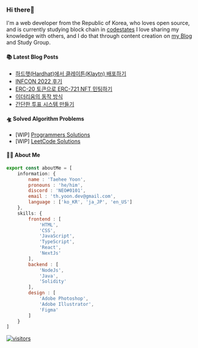### Hi there👋
I'm a web developer from the Republic of Korea, who loves open source, and is currently studying block chain in [codestates](https://www.codestates.com/) 
I love sharing my knowledge with others, and I do that through content creation on [my Blog](https://velog.io/@thyoondev) and Study Group.

<!-- <a href="https://github.com/anuraghazra/github-readme-stats">
    <img align="center" src = "https://github-readme-stats.vercel.app/api?username=thyoondev&count_private=true&show_icons=true&include_all_commits=true&hide_border=true&hide_title=true">
</a> -->

#### 📚 Latest Blog Posts 

<!-- BLOG-POST-LIST:START -->
- [하드햇&lpar;Hardhat&rpar;에서 클레이튼&lpar;Klaytn&rpar; 배포하기](https://velog.io/@thyoondev/%ED%95%98%EB%93%9C%ED%96%87Hardhat%EC%97%90%EC%84%9C-%ED%81%B4%EB%A0%88%EC%9D%B4%ED%8A%BCKlaytn-%EB%B0%B0%ED%8F%AC%ED%95%98%EA%B8%B0)
- [INFCON 2022 후기](https://velog.io/@thyoondev/INFCON-2022-%ED%9B%84%EA%B8%B0)
- [ERC-20 토큰으로 ERC-721 NFT 민팅하기](https://velog.io/@thyoondev/ERC-20-%ED%86%A0%ED%81%B0%EC%9C%BC%EB%A1%9C-ERC-721-NFT-%EB%AF%BC%ED%8C%85%ED%95%98%EA%B8%B0)
- [이더리움의 동작 방식](https://velog.io/@thyoondev/%EC%9D%B4%EB%8D%94%EB%A6%AC%EC%9B%80%EC%9D%98-%EB%8F%99%EC%9E%91-%EB%B0%A9%EC%8B%9D)
- [간단한 투표 시스템 만들기](https://velog.io/@thyoondev/%EA%B0%84%EB%8B%A8%ED%95%9C-%ED%88%AC%ED%91%9C-%EC%8B%9C%EC%8A%A4%ED%85%9C-%EB%A7%8C%EB%93%A4%EA%B8%B0)
<!-- BLOG-POST-LIST:END -->

#### 🛸 Solved Algorithm Problems
- [WIP] [Programmers Solutions](https://github.com/guui-programmers/Programmers-Algorithm/tree/main/thyoondev)
- [WIP] [LeetCode Solutions](https://github.com/Google-wait/codingtest-study/tree/main/thyoondev)


#### 👨‍💻 About Me
```js
export const aboutMe = [
    information: {
        name : 'Taehee Yoon',
        pronouns : 'he/him',
        discord : 'NEO#0101',
        email : 'th.yoon.dev@gmail.com',
        language : ['ko_KR', 'ja_JP', 'en_US']
    },
    skills: {
        frontend : [
            'HTML',
            'CSS',
            'JavaScript',
            'TypeScript',
            'React',
            'NextJs'
        ],
        backend : [
            'NodeJs',
            'Java',
            'Solidity'
        ],
        design : [
            'Adobe Photoshop',
            'Adobe Illustrator',
            'Figma'
        ]
    }
]

```



[![visitors](https://hits.seeyoufarm.com/api/count/incr/badge.svg?url=https%3A%2F%2Fgithub.com%2Fthyoondev%2Fthyoondev&count_bg=%230A54A2&title_bg=%23555555&icon=&icon_color=%23E7E7E7&title=hits&title=visitors&edge_flat=false)](https://hits.seeyoufarm.com)
